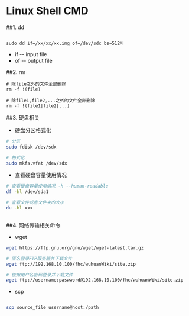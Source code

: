 # Linux Shell CMD

##1. dd
```shell

sudo dd if=/xx/xx/xx.img of=/dev/sdc bs=512M

```
* if -- input file
* of -- output file


##2. rm

```shell
# 除file之外的文件全部删除
rm -f !(file)

# 除file1,file2,...之外的文件全部删除
rm -f !(file1|file2|...)
```

##3. 硬盘相关

* 硬盘分区格式化
```bash
# 分区
sudo fdisk /dev/sdx

# 格式化
sudo mkfs.vfat /dev/sdx

```

* 查看硬盘容量使用情况
```bash
# 查看硬盘容量使用情况 -h --human-readable
df -hl /dev/sda1

# 查看文件或者文件夹的大小
du -hl xxx



```




##4. 网络传输相关命令

* wget
```bash
wget https://ftp.gnu.org/gnu/wget/wget-latest.tar.gz

# 匿名登录FTP服务器并下载文件
wget ftp://192.168.10.100/fhc/wuhuanWiki/site.zip

# 使用用户名密码登录并下载文件
wget ftp://username:paswword@192.168.10.100/fhc/wuhuanWiki/site.zip

```

* scp

```bash

scp source_file username@host:/path

```


